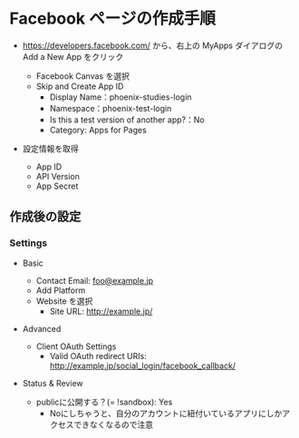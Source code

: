 # Facebook ページの作成手順

- https://developers.facebook.com/ から、右上の MyApps ダイアログの Add a New App をクリック
  - Facebook Canvas を選択
  - Skip and Create App ID
    - Display Name：phoenix-studies-login
    - Namespace：phoenix-test-login
    - Is this a test version of another app?：No
    - Category: Apps for Pages

- 設定情報を取得
  - App ID
  - API Version
  - App Secret

## 作成後の設定
### Settings
- Basic
  - Contact Email: foo@example.jp
  - Add Platform
  - Website を選択
    - Site URL: http://example.jp/

- Advanced
  - Client OAuth Settings
    - Valid OAuth redirect URIs: http://example.jp/social_login/facebook_callback/

- Status & Review
    - publicに公開する？(= !sandbox): Yes
        - Noにしちゃうと、自分のアカウントに紐付いているアプリにしかアクセスできなくなるので注意
